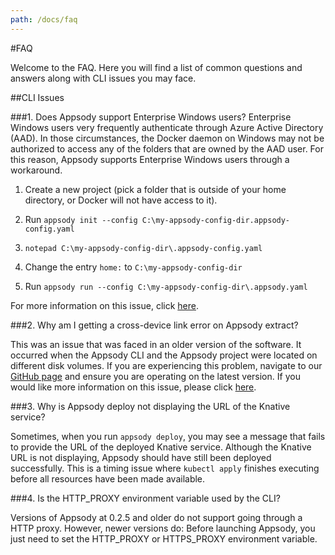 ```yaml
---
path: /docs/faq
---
```


#FAQ

Welcome to the FAQ. Here you will find a list of common questions and answers along with CLI issues you may face.

##CLI Issues

###1. Does Appsody support Enterprise Windows users?
Enterprise Windows users very frequently authenticate through Azure Active Directory (AAD). In those circumstances, the Docker daemon on Windows may not be authorized to access any of the folders that are owned by the AAD user. For this reason, Appsody supports Enterprise Windows users through a workaround.
1. Create a new project (pick a folder that is outside of your home directory, or Docker will not have access to it).

2. Run ```appsody init --config C:\my-appsody-config-dir.appsody-config.yaml```

3. ```notepad C:\my-appsody-config-dir\.appsody-config.yaml```

4. Change the entry ```home:``` to ```C:\my-appsody-config-dir```

5. Run ```appsody run --config C:\my-appsody-config-dir\.appsody.yaml```

For more information on this issue, click [here](https://github.com/appsody/appsody/issues/24).

###2. Why am I getting a cross-device link error on Appsody extract?

This was an issue that was faced in an older version of the software. It occurred when the Appsody CLI and the Appsody project were located on different disk volumes. If you are experiencing this problem, navigate to our [GitHub page](https://github.com/appsody) and ensure you are operating on the latest version. If you would like more information on this issue, please click [here](https://github.com/appsody/appsody/issues/82).
                                                                                                                
###3. Why is Appsody deploy not displaying the URL of the Knative service?

Sometimes, when you run ```appsody deploy```, you may see a message that fails to provide the URL of the deployed Knative service. Although the Knative URL is not displaying, Appsody should have still been deployed successfully. This is a timing issue where ```kubectl apply``` finishes executing before all resources have been made available.

###4. Is the HTTP_PROXY environment variable used by the CLI?

Versions of Appsody at 0.2.5 and older do not support going through a HTTP proxy. However, newer versions do: Before launching Appsody, you just need to set the HTTP\_PROXY or HTTPS\_PROXY environment variable.